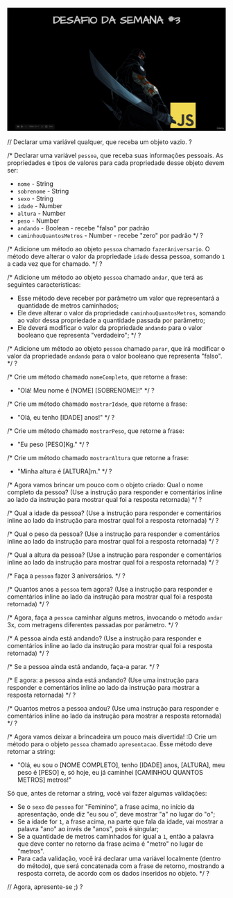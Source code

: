 ![Challenge 03](https://github.com/Clara-Pacheco/exe-curso-js-ninja/blob/main/images/Curso%20JavaScript%20Ninja%20_%20Udemy%20-%20Google%20Chrome%2022_09_2022%2010_19_21.png)

// Declarar uma variável qualquer, que receba um objeto vazio.
?

/*
Declarar uma variável `pessoa`, que receba suas informações pessoais.
As propriedades e tipos de valores para cada propriedade desse objeto devem ser:
- `nome` - String
- `sobrenome` - String
- `sexo` - String
- `idade` - Number
- `altura` - Number
- `peso` - Number
- `andando` - Boolean - recebe "falso" por padrão
- `caminhouQuantosMetros` - Number - recebe "zero" por padrão
*/
?

/*
Adicione um método ao objeto `pessoa` chamado `fazerAniversario`. O método deve
alterar o valor da propriedade `idade` dessa pessoa, somando `1` a cada vez que
for chamado.
*/
?

/*
Adicione um método ao objeto `pessoa` chamado `andar`, que terá as seguintes
características:
- Esse método deve receber por parâmetro um valor que representará a quantidade
de metros caminhados;
- Ele deve alterar o valor da propriedade `caminhouQuantosMetros`, somando ao
valor dessa propriedade a quantidade passada por parâmetro;
- Ele deverá modificar o valor da propriedade `andando` para o valor
booleano que representa "verdadeiro";
*/
?

/*
Adicione um método ao objeto `pessoa` chamado `parar`, que irá modificar o valor
da propriedade `andando` para o valor booleano que representa "falso".
*/
?

/*
Crie um método chamado `nomeCompleto`, que retorne a frase:
- "Olá! Meu nome é [NOME] [SOBRENOME]!"
*/
?

/*
Crie um método chamado `mostrarIdade`, que retorne a frase:
- "Olá, eu tenho [IDADE] anos!"
*/
?

/*
Crie um método chamado `mostrarPeso`, que retorne a frase:
- "Eu peso [PESO]Kg."
*/
?

/*
Crie um método chamado `mostrarAltura` que retorne a frase:
- "Minha altura é [ALTURA]m."
*/
?

/*
Agora vamos brincar um pouco com o objeto criado:
Qual o nome completo da pessoa? (Use a instrução para responder e comentários
inline ao lado da instrução para mostrar qual foi a resposta retornada)
*/
?

/*
Qual a idade da pessoa? (Use a instrução para responder e comentários
inline ao lado da instrução para mostrar qual foi a resposta retornada)
*/
?

/*
Qual o peso da pessoa? (Use a instrução para responder e comentários
inline ao lado da instrução para mostrar qual foi a resposta retornada)
*/
?

/*
Qual a altura da pessoa? (Use a instrução para responder e comentários
inline ao lado da instrução para mostrar qual foi a resposta retornada)
*/
?

/*
Faça a `pessoa` fazer 3 aniversários.
*/
?

/*
Quantos anos a `pessoa` tem agora? (Use a instrução para responder e
comentários inline ao lado da instrução para mostrar qual foi a resposta
retornada)
*/
?

/*
Agora, faça a `pessoa` caminhar alguns metros, invocando o método `andar` 3x,
com metragens diferentes passadas por parâmetro.
*/
?

/*
A pessoa ainda está andando? (Use a instrução para responder e comentários
inline ao lado da instrução para mostrar qual foi a resposta retornada)
*/
?

/*
Se a pessoa ainda está andando, faça-a parar.
*/
?

/*
E agora: a pessoa ainda está andando? (Use uma instrução para responder e
comentários inline ao lado da instrução para mostrar a resposta retornada)
*/
?

/*
Quantos metros a pessoa andou? (Use uma instrução para responder e comentários
inline ao lado da instrução para mostrar a resposta retornada)
*/
?

/*
Agora vamos deixar a brincadeira um pouco mais divertida! :D
Crie um método para o objeto `pessoa` chamado `apresentacao`. Esse método deve
retornar a string:
- "Olá, eu sou o [NOME COMPLETO], tenho [IDADE] anos, [ALTURA], meu peso é [PESO] e, só hoje, eu já caminhei [CAMINHOU QUANTOS METROS] metros!"

Só que, antes de retornar a string, você vai fazer algumas validações:
- Se o `sexo` de `pessoa` for "Feminino", a frase acima, no início da
apresentação, onde diz "eu sou o", deve mostrar "a" no lugar do "o";
- Se a idade for `1`, a frase acima, na parte que fala da idade, vai mostrar a
palavra "ano" ao invés de "anos", pois é singular;
- Se a quantidade de metros caminhados for igual a `1`, então a palavra que
deve conter no retorno da frase acima é "metro" no lugar de "metros".
- Para cada validação, você irá declarar uma variável localmente (dentro do
método), que será concatenada com a frase de retorno, mostrando a resposta
correta, de acordo com os dados inseridos no objeto.
*/
?

// Agora, apresente-se ;)
?